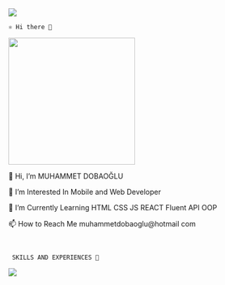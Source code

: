 

<img src="https://user-images.githubusercontent.com/106467744/202533237-5a5cab63-47f2-4275-baf5-0e1963ed6d89.gif" >




    ⚛ Hi there 👋


 <img src="https://user-images.githubusercontent.com/106467744/203623182-efbebf4c-109b-4981-ba1c-b3a4451f3096.gif"  width="250" height="250"  >

👋 Hi, I’m MUHAMMET DOBAOĞLU <p ></p>

👀 I’m Interested In Mobile and Web Developer 

🌱 I’m Currently Learning HTML CSS JS REACT Fluent API OOP 

📫 How to Reach Me muhammetdobaoglu@hotmail com

<br/>

     SKILLS AND EXPERIENCES 👋



   <img src="https://user-images.githubusercontent.com/106467744/201714690-4f3f7d70-df54-4f08-ab84-f2496300ff56.png"  >  
    












